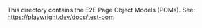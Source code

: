 This directory contains the E2E Page Object Models (POMs). See: https://playwright.dev/docs/test-pom

